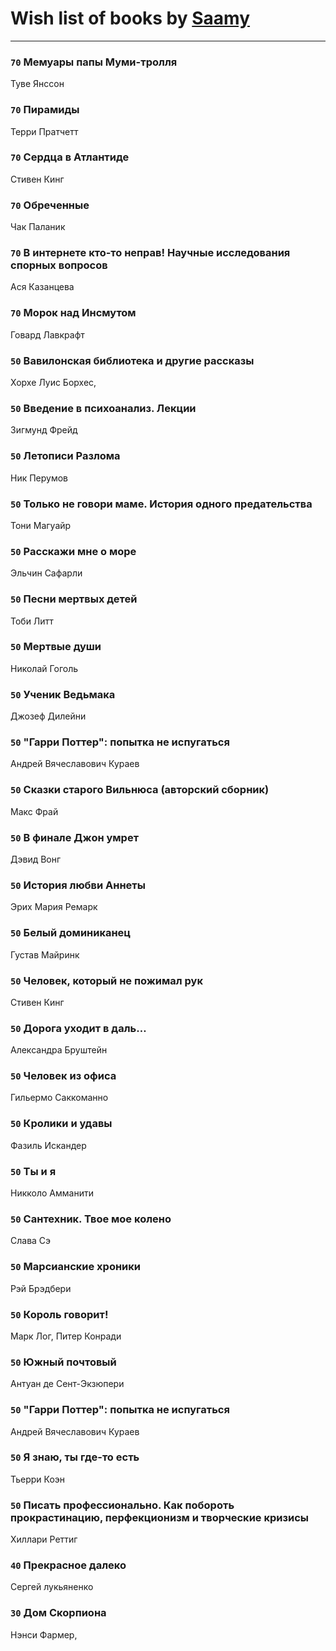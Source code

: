 # Wish list of books by [Saamy](http://vk.com/id115226508)
---

### `70` Мемуары папы Муми-тролля
Туве Янссон

### `70` Пирамиды
Терри Пратчетт

### `70` Сердца в Атлантиде
Стивен Кинг

### `70` Обреченные
Чак Паланик

### `70` В интернете кто-то неправ! Научные исследования спорных вопросов
Ася Казанцева

### `70` Морок над Инсмутом
Говард Лавкрафт

### `50` Вавилонская библиотека и другие рассказы
Хорхе Луис Борхес,

### `50` Введение в психоанализ. Лекции
Зигмунд Фрейд

### `50` Летописи Разлома
Ник Перумов

### `50` Только не говори маме. История одного предательства
Тони Магуайр

### `50` Расскажи мне о море
Эльчин Сафарли

### `50` Песни мертвых детей
Тоби Литт

### `50` Мертвые души
Николай Гоголь

### `50` Ученик Ведьмака
Джозеф Дилейни

### `50` "Гарри Поттер": попытка не испугаться
Андрей Вячеславович Кураев

### `50` Сказки старого Вильнюса (авторский сборник)
Макс Фрай

### `50` В финале Джон умрет
Дэвид Вонг

### `50` История любви Аннеты
Эрих Мария Ремарк

### `50` Белый доминиканец
Густав Майринк

### `50` Человек, который не пожимал рук
Стивен Кинг

### `50` Дорога уходит в даль…
Александра Бруштейн

### `50` Человек из офиса
Гильермо Саккоманно

### `50` Кролики и удавы
Фазиль Искандер

### `50` Ты и я
Никколо Амманити

### `50` Сантехник. Твое мое колено
Слава Сэ

### `50` Марсианские хроники
Рэй Брэдбери

### `50` Король говорит!
Марк Лог, Питер Конради

### `50` Южный почтовый
Антуан де Сент-Экзюпери

### `50` "Гарри Поттер": попытка не испугаться
Андрей Вячеславович Кураев

### `50` Я знаю, ты где-то есть
Тьерри Коэн

### `50` Писать профессионально. Как побороть прокрастинацию, перфекционизм и творческие кризисы
Хиллари Реттиг

### `40` Прекрасное далеко
Сергей лукьяненко

### `30` Дом Скорпиона
Нэнси Фармер,

